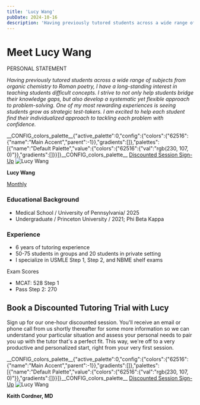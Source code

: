 ```yaml
---
title: 'Lucy Wang'
pubDate: 2024-10-16
description: 'Having previously tutored students across a wide range of subjects from organic chemistry to Roman poetry, I have a longstanding interest in teaching stude'
---
```


# Meet Lucy Wang

PERSONAL STATEMENT

_Having previously tutored students across a wide range of subjects from organic chemistry to Roman poetry, I have a long-standing interest in teaching students difficult concepts. I strive to not only help students bridge their knowledge gaps, but also develop a systematic yet flexible approach to problem-solving. One of my most rewarding experiences is seeing students grow as strategic test-takers. I am excited to help each student find their individualized approach to tackling each problem with confidence._

\_\_CONFIG_colors_palette\_\_{"active_palette":0,"config":{"colors":{"62516":{"name":"Main Accent","parent":-1}},"gradients":\[\]},"palettes":\[{"name":"Default Palette","value":{"colors":{"62516":{"val":"rgb(230, 107, 0)"}},"gradients":\[\]}}\]}\_\_CONFIG_colors_palette\_\_ [Discounted Session Sign-Up](/purchase-discounted-session/) ![](https://i2xfwztd2ksbegse.public.blob.vercel-storage.com/wp/2024/10/Lucy-Wang.webp 'Lucy Wang')

**Lucy Wang**

[Monthly](#)

### Educational Background

- Medical School / University of Pennsylvania/ 2025
- Undergraduate / Princeton University / 2021; Phi Beta Kappa 

### Experience

- 6 years of tutoring experience
- 50-75 students in groups and 20 students in private setting
- I specialize in USMLE Step 1, Step 2, and NBME shelf exams

Exam Scores

- MCAT: 528 Step 1
- Pass Step 2: 270

## Book a Discounted Tutoring Trial with Lucy

Sign up for our one-hour discounted session. You'll receive an email or phone call from us shortly thereafter for some more information so we can understand your particular situation and assess your personal needs to pair you up with the tutor that's a perfect fit. This way, we're off to a very productive and personalized start, right from your very first session.

\_\_CONFIG_colors_palette\_\_{"active_palette":0,"config":{"colors":{"62516":{"name":"Main Accent","parent":-1}},"gradients":\[\]},"palettes":\[{"name":"Default Palette","value":{"colors":{"62516":{"val":"rgb(230, 107, 0)"}},"gradients":\[\]}}\]}\_\_CONFIG_colors_palette\_\_ [Discounted Session Sign-Up](/purchase-discounted-session/) ![](https://i2xfwztd2ksbegse.public.blob.vercel-storage.com/wp/2024/10/Lucy-Wang.webp 'Lucy Wang')

**Keith Cordner, MD**
